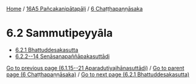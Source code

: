 
[Home](/) / [16A5 Pañcakanipātapāḷi](...md) / [6 Chaṭṭhapaṇṇāsaka](../16A5/6.md)

# 6.2 Sammutipeyyāla

* [6.2.1 Bhattuddesakasutta](6.2/6.2.1.md)
* [6.2.2--14 Senāsanapaññāpakasuttādi](6.2/6.2.2--14.md)

[Go to previous page (6.1.15--21 Aparadutiyajhānasuttādi)](6.1/6.1.15--21.md) / [Go to parent page (6 Chaṭṭhapaṇṇāsaka)](../16A5/6.md) / [Go to next page (6.2.1 Bhattuddesakasutta)](6.2/6.2.1.md)



